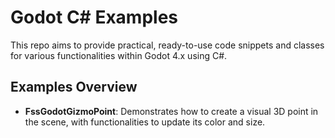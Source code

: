 # Godot C# Examples

This repo aims to provide practical, ready-to-use code snippets and classes for various functionalities within Godot 4.x using C#.

## Examples Overview

- **FssGodotGizmoPoint**: Demonstrates how to create a visual 3D point in the scene, with functionalities to update its color and size.
